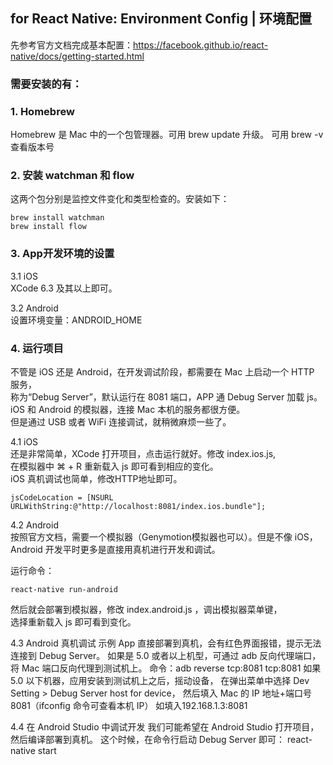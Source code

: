 ## for React Native: Environment Config | 环境配置

先参考官方文档完成基本配置：https://facebook.github.io/react-native/docs/getting-started.html  

### 需要安装的有：
### 1. Homebrew
Homebrew 是 Mac 中的一个包管理器。可用 brew update 升级。 可用 brew -v查看版本号  

### 2. 安装 watchman 和 flow
这两个包分别是监控文件变化和类型检查的。安装如下：  
```
brew install watchman
brew install flow
```

### 3. App开发环境的设置
3.1 iOS  
XCode 6.3 及其以上即可。  

3.2 Android  
设置环境变量：ANDROID_HOME  

### 4. 运行项目
不管是 iOS 还是 Android，在开发调试阶段，都需要在 Mac 上启动一个 HTTP 服务，  
称为“Debug Server”，默认运行在 8081 端口，APP 通 Debug Server 加载 js。  
iOS 和 Android 的模拟器，连接 Mac 本机的服务都很方便。  
但是通过 USB 或者 WiFi 连接调试，就稍微麻烦一些了。  

4.1 iOS  
还是非常简单，XCode 打开项目，点击运行就好。修改 index.ios.js,  
在模拟器中 ⌘ + R 重新载入 js 即可看到相应的变化。  
iOS 真机调试也简单，修改HTTP地址即可。  
```objective
jsCodeLocation = [NSURL URLWithString:@"http://localhost:8081/index.ios.bundle"];
```

4.2 Android  
按照官方文档，需要一个模拟器（Genymotion模拟器也可以）。但是不像 iOS，  
Android 开发平时更多是直接用真机进行开发和调试。  

运行命令：
```
react-native run-android
```
然后就会部署到模拟器，修改 index.android.js ，调出模拟器菜单键，  
选择重新载入 js 即可看到变化。  

4.3 Android 真机调试
示例 App 直接部署到真机，会有红色界面报错，提示无法连接到 Debug Server。
如果是 5.0 或者以上机型，可通过 adb 反向代理端口，将 Mac 端口反向代理到测试机上。
命令：adb reverse tcp:8081 tcp:8081
如果 5.0 以下机器，应用安装到测试机上之后，摇动设备，
在弹出菜单中选择 Dev Setting > Debug Server host for device，
然后填入 Mac 的 IP 地址+端口号8081（ifconfig 命令可查看本机 IP）
如填入192.168.1.3:8081

4.4 在 Android Studio 中调试开发
我们可能希望在 Android Studio 打开项目，然后编译部署到真机。
这个时候，在命令行启动 Debug Server 即可：
react-native start
